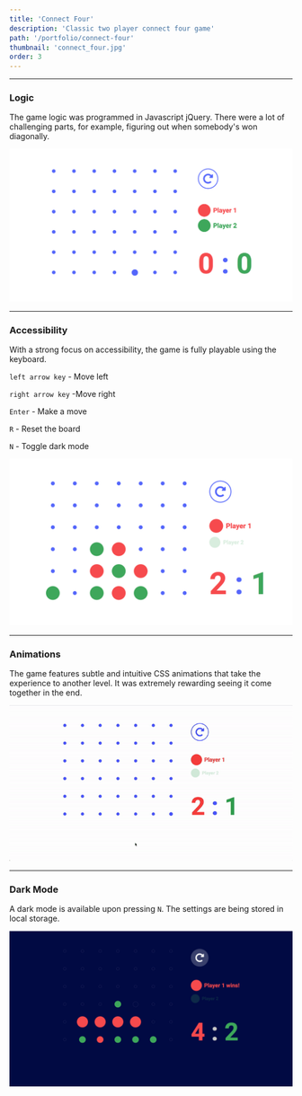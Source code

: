 ```yaml
---
title: 'Connect Four'
description: 'Classic two player connect four game'
path: '/portfolio/connect-four'
thumbnail: 'connect_four.jpg'
order: 3
---
```


---

### Logic

The game logic was programmed in Javascript jQuery. There were a lot of challenging parts, for example, figuring out when somebody's won diagonally.

![img](./start.png)

---

### Accessibility

With a strong focus on accessibility, the game is fully playable using the keyboard.

`left arrow key` - Move left

`right arrow key` -Move right

`Enter` - Make a move

`R` - Reset the board

`N` - Toggle dark mode

![img](./play.png)

---

### Animations

The game features subtle and intuitive CSS animations that take the experience to another level. It was extremely rewarding seeing it come together in the end.

![img](./win.gif)

---

### Dark Mode

A dark mode is available upon pressing `N`. The settings are being stored in local storage.

![img](./night.png)